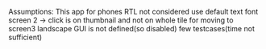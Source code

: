 Assumptions:
This app for phones 
RTL not considered
use default text font
screen 2 -> click is on thumbnail and not on whole tile for moving to screen3
landscape GUI is not defined(so disabled)
few testcases(time not sufficient)
